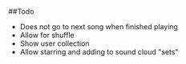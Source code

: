 ##Todo
- Does not go to next song when finished playing
- Allow for shuffle
- Show user collection
- Allow starring and adding to sound cloud "sets"